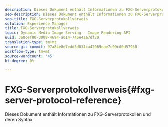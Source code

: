 ```yaml
---
description: Dieses Dokument enthält Informationen zu FXG-Serverprotokollen und deren Syntax.
seo-description: Dieses Dokument enthält Informationen zu FXG-Serverprotokollen und deren Syntax.
seo-title: FXG-Serverprotokollverweis
solution: Experience Manager
title: FXG-Serverprotokollverweis
topic: Dynamic Media Image Serving - Image Rendering API
uuid: 368cef00-3009-4694-a014-746e4aa7df20
translation-type: tm+mt
source-git-commit: 97a84e8e7edd3d834ca42069eae7c09c00d57938
workflow-type: tm+mt
source-wordcount: '45'
ht-degree: 0%

---
```



# FXG-Serverprotokollverweis{#fxg-server-protocol-reference}

Dieses Dokument enthält Informationen zu FXG-Serverprotokollen und deren Syntax.

